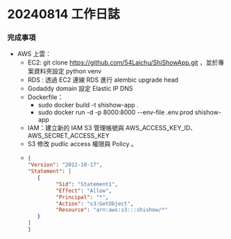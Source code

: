 # 20240814 工作日誌

### 完成事項

-  AWS 上雲：
   -  EC2: git clone https://github.com/54Laichu/ShiShowApp.git ，並於專案資料夾設定 python venv
   -  RDS : 透過 EC2 連線 RDS 進行 alembic upgrade head
   -  Godaddy domain 設定 Elastic IP DNS
   -  Dockerfile：
      -  sudo docker build -t shishow-app .
      -  sudo docker run -d -p 8000:8000 --env-file .env.prod shishow-app
   - IAM：建立新的 IAM S3 管理帳號與 AWS_ACCESS_KEY_ID、 AWS_SECRET_ACCESS_KEY
   - S3 修改 pudlic access 權限與 Policy 。
   - 
      ```json
      {
      "Version": "2012-10-17",
      "Statement": [
         {
               "Sid": "Statement1",
               "Effect": "Allow",
               "Principal": "*",
               "Action": "s3:GetObject",
               "Resource": "arn:aws:s3:::shishow/*"
         }
      ]
      }
      ```
